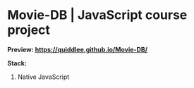 # Movie-DB | JavaScript course project

**Preview: https://quiddlee.github.io/Movie-DB/**

**Stack:**

1. Native JavaScript

##
